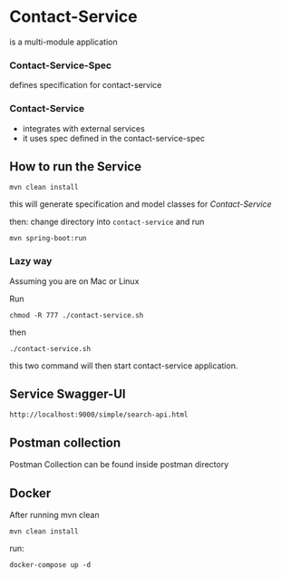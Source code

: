 # Contact-Service
is a multi-module application

### Contact-Service-Spec
 defines specification for contact-service
 
### Contact-Service
- integrates with external services
- it uses spec defined in the contact-service-spec

## How to run the Service


`mvn clean install`

this will generate specification and model classes for *Contact-Service*

then: change directory into `contact-service` and run

`mvn spring-boot:run`

### Lazy way
Assuming you are on Mac or Linux

Run

`chmod -R 777 ./contact-service.sh`

then

`./contact-service.sh`

this two command will then start contact-service application.

## Service Swagger-UI

`http://localhost:9000/simple/search-api.html`

## Postman collection

Postman Collection can be found inside postman directory

## Docker
After running mvn clean

`mvn clean install`

run: 

`docker-compose up -d`

